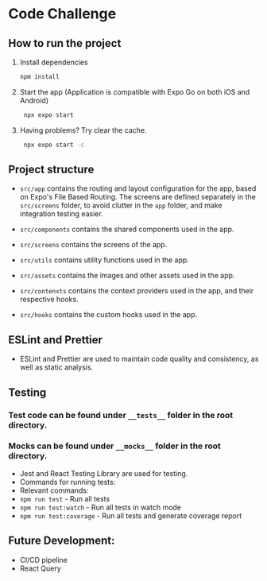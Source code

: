 # Code Challenge

## How to run the project

1. Install dependencies

   ```bash
   npm install
   ```

2. Start the app (Application is compatible with Expo Go on both iOS and Android)

   ```bash
    npx expo start
   ```
   
3. Having problems? Try clear the cache.
   ```bash
    npx expo start -c
   ```



## Project structure
* `src/app` contains the routing and layout configuration for the app, based on Expo's File Based Routing. The screens are defined separately in the `src/screens` folder, to avoid clutter in the `app` folder, and make integration testing easier.

* ``src/components`` contains the shared components used in the app.
* `src/screens` contains the screens of the app.
* `src/utils` contains utility functions used in the app.
* `src/assets` contains the images and other assets used in the app.
* `src/contenxts` contains the context providers used in the app, and their respective hooks.
* `src/hooks` contains the custom hooks used in the app.


## ESLint and Prettier
* ESLint and Prettier are used to maintain code quality and consistency, as well as static analysis.

## Testing

### Test code can be found under ``__tests__`` folder in the root directory.
### Mocks can be found under ``__mocks__`` folder in the root directory.

* Jest and React Testing Library are used for testing.
* Commands for running tests:
* Relevant commands:
* `npm run test` - Run all tests
* `npm run test:watch` - Run all tests in watch mode
* `npm run test:coverage` - Run all tests and generate coverage report


## Future Development:
* CI/CD pipeline
* React Query
